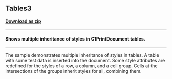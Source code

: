 ## Tables3
#### [Download as zip](https://grapecity.github.io/DownGit/#/home?url=https://github.com/GrapeCity/ComponentOne-WinForms-Samples/tree/master/Next\PrintDocument\CS\Tables3)
____
#### Shows multiple inheritance of styles in C1PrintDocument tables.
____
The sample demonstrates multiple inheritance of styles in tables. A table with some test data is inserted into the document.
Some style attributes are redefined for the styles of a row, a column, and a cell group. Cells at the intersections of the groups inherit styles for all, combining them.
